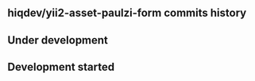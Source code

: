 hiqdev/yii2-asset-paulzi-form commits history
---------------------------------------------

## Under development


## Development started

